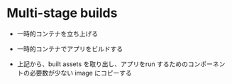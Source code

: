 # Multi-stage builds

* 一時的コンテナを立ち上げる

* 一時的コンテナでアプリをビルドする

* 上記から、built assets を取り出し、アプリをrun するためのコンポーネントの必要数が少ない image にコピーする
